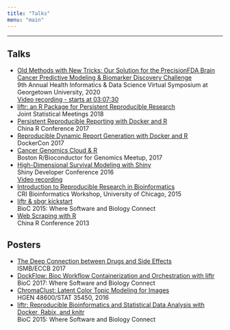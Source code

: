 ```yaml
---
title: "Talks"
menu: "main"
---
```


<div class="mx-0 mx-md-4">
<hr>
</div>

## Talks

- [Old Methods with New Tricks: Our Solution for the PrecisionFDA Brain Cancer Predictive Modeling & Biomarker Discovery Challenge](https://nanx.me/talks/icbi-symposium-precisionfda-nanxiao.pdf) <br> 9th Annual Health Informatics & Data Science Virtual Symposium at Georgetown University, 2020 <br> [Video recording - starts at 03:07:30](https://georgetown.zoom.us/rec/share/mskhYwAX4v_SI8Oa9pCyeagHV_r5KIgyY1wPVOtHkH7qAdwgoXnWjy_iLCtTm7Vk.sPOR1AqLGlMZR2xd)
- [liftr: an R Package for Persistent Reproducible Research](https://nanx.me/talks/jsm2018-liftr-nanxiao.pdf) <br> Joint Statistical Meetings 2018
- [Persistent Reproducible Reporting with Docker and R](https://nanx.me/talks/chinar2017-liftr-nanxiao.pdf) <br> China R Conference 2017
- [Reproducible Dynamic Report Generation with Docker and R](https://nanx.me/talks/dockercon2017-liftr-nanxiao.pdf) <br> DockerCon 2017
- [Cancer Genomics Cloud & R](https://nanx.me/talks/bioc-meetup-cgc-170112.pdf) <br> Boston R/Bioconductor for Genomics Meetup, 2017
- [High-Dimensional Survival Modeling with Shiny](https://nanx.me/talks/shinydevcon2016-lightning-nanxiao.pdf) <br> Shiny Developer Conference 2016 <br> [Video recording](https://rstudio.com/resources/shiny-dev-con/survival-modeling/)
- [Introduction to Reproducible Research in Bioinformatics](https://nanx.me/talks/cri2015-reproducible-research-nanxiao.pdf) <br> CRI Bioinformatics Workshop, University of Chicago, 2015
- [liftr & sbgr kickstart](https://www.bioconductor.org/help/course-materials/2015/BioC2015/bioc2015-workshop-nanxiao.pdf) <br> BioC 2015: Where Software and Biology Connect
- [Web Scraping with R](https://nanx.me/talks/web-scraping-with-r-nanxiao.pdf) <br> China R Conference 2013

## Posters

- [The Deep Connection between Drugs and Side Effects](https://nanx.me/posters/deep-drug-adr-poster-iscb.pdf) <br> ISMB/ECCB 2017
- [DockFlow: Bioc Workflow Containerization and Orchestration with liftr](https://nanx.me/posters/dockflow-poster-bioc2017.pdf) <br> BioC 2017: Where Software and Biology Connect
- [ChromaClust: Latent Color Topic Modeling for Images](https://nanx.me/posters/chromaclust-poster-hg48600.pdf) <br> HGEN 48600/STAT 35450, 2016
- [liftr: Reproducible Bioinformatics and Statistical Data Analysis with Docker, Rabix, and knitr](https://nanx.me/posters/liftr-poster-bioc2015.pdf) <br> BioC 2015: Where Software and Biology Connect
